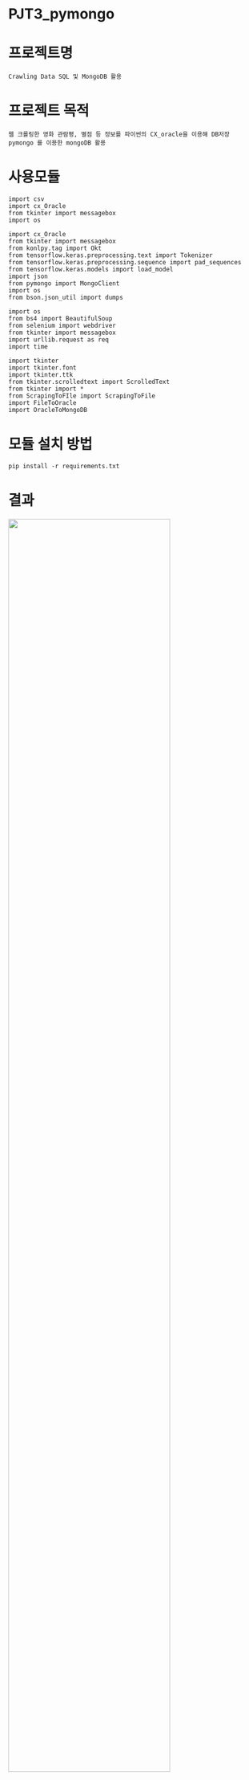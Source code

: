 # PJT3_pymongo


# 프로젝트명
    Crawling Data SQL 및 MongoDB 활용
    
    
# 프로젝트 목적
    웹 크롤링한 영화 관람평, 별점 등 정보를 파이썬의 CX_oracle을 이용해 DB저장
    pymongo 를 이용한 mongoDB 활용
    
    
# 사용모듈
    import csv
    import cx_Oracle
    from tkinter import messagebox
    import os
    
    import cx_Oracle
    from tkinter import messagebox
    from konlpy.tag import Okt
    from tensorflow.keras.preprocessing.text import Tokenizer
    from tensorflow.keras.preprocessing.sequence import pad_sequences
    from tensorflow.keras.models import load_model
    import json
    from pymongo import MongoClient
    import os
    from bson.json_util import dumps
    
    import os
    from bs4 import BeautifulSoup
    from selenium import webdriver
    from tkinter import messagebox
    import urllib.request as req
    import time
    
    import tkinter
    import tkinter.font
    import tkinter.ttk
    from tkinter.scrolledtext import ScrolledText
    from tkinter import *
    from ScrapingToFIle import ScrapingToFile
    import FileToOracle
    import OracleToMongoDB

# 모듈 설치 방법
    pip install -r requirements.txt

# 결과
<img width="80%" src="https://user-images.githubusercontent.com/84650224/130190867-ae33cb7b-1521-4c14-a5a4-7e0263d837b9.jpg"/>
<img width="80%" src="https://user-images.githubusercontent.com/84650224/130190970-85686d06-307d-4b53-82b
